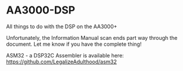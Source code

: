 # AA3000-DSP
All things to do with the DSP on the AA3000+

Unfortunately, the Information Manual scan ends part way through the document.  Let me know if you have the complete thing!


ASM32 - a DSP32C Assembler is available here: https://github.com/LegalizeAdulthood/asm32


